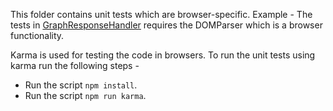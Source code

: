 This folder contains unit tests which are browser-specific. Example - The tests in [GraphResponseHandler](./core/GraphResponseHandler.ts) requires the DOMParser which is a browser functionality.

Karma is used for testing the code in browsers. To run the unit tests using karma run the following steps -

-   Run the script `npm install`.
-   Run the script `npm run karma`.
